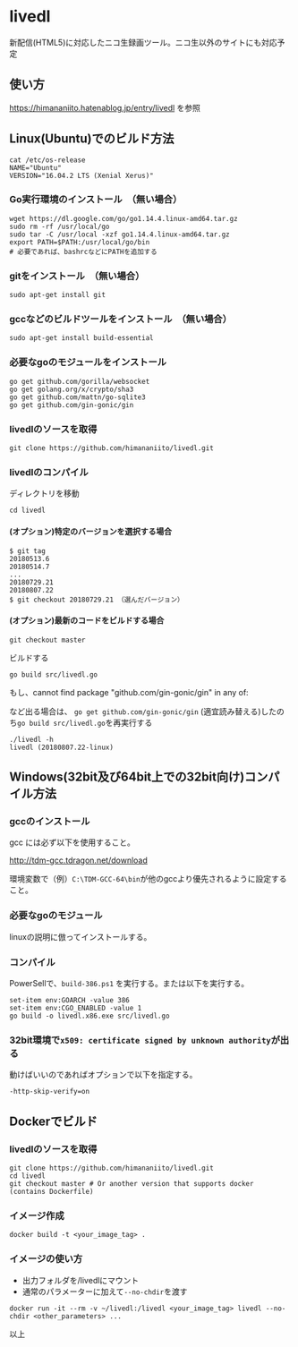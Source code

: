 # livedl
新配信(HTML5)に対応したニコ生録画ツール。ニコ生以外のサイトにも対応予定

## 使い方
https://himananiito.hatenablog.jp/entry/livedl
を参照


## Linux(Ubuntu)でのビルド方法
```
cat /etc/os-release
NAME="Ubuntu"
VERSION="16.04.2 LTS (Xenial Xerus)"
```

### Go実行環境のインストール　（無い場合）
```
wget https://dl.google.com/go/go1.14.4.linux-amd64.tar.gz
sudo rm -rf /usr/local/go
sudo tar -C /usr/local -xzf go1.14.4.linux-amd64.tar.gz
export PATH=$PATH:/usr/local/go/bin
# 必要であれば、bashrcなどにPATHを追加する
```

### gitをインストール　（無い場合）
```
sudo apt-get install git
```

### gccなどのビルドツールをインストール　（無い場合）
```
sudo apt-get install build-essential
```

### 必要なgoのモジュールをインストール
```
go get github.com/gorilla/websocket
go get golang.org/x/crypto/sha3
go get github.com/mattn/go-sqlite3
go get github.com/gin-gonic/gin
```

### livedlのソースを取得
```
git clone https://github.com/himananiito/livedl.git
```

### livedlのコンパイル

ディレクトリを移動
```
cd livedl
```

#### (オプション)特定のバージョンを選択する場合
```
$ git tag
20180513.6
20180514.7
...
20180729.21
20180807.22
$ git checkout 20180729.21 （選んだバージョン）
```

#### (オプション)最新のコードをビルドする場合
```
git checkout master
```

ビルドする
```
go build src/livedl.go
```
もし、cannot find package "github.com/gin-gonic/gin" in any of:

など出る場合は、
`go get github.com/gin-gonic/gin` (適宜読み替える)したのち`go build src/livedl.go`を再実行する

```
./livedl -h
livedl (20180807.22-linux)
```

## Windows(32bit及び64bit上での32bit向け)コンパイル方法

### gccのインストール

gcc には必ず以下を使用すること。

http://tdm-gcc.tdragon.net/download

環境変数で（例）`C:\TDM-GCC-64\bin`が他のgccより優先されるように設定すること。

### 必要なgoのモジュール

linuxの説明に倣ってインストールする。

### コンパイル

PowerSellで、`build-386.ps1` を実行する。または以下を実行する。

```
set-item env:GOARCH -value 386
set-item env:CGO_ENABLED -value 1
go build -o livedl.x86.exe src/livedl.go
```

### 32bit環境で`x509: certificate signed by unknown authority`が出る

動けばいいのであればオプションで以下を指定する。

`-http-skip-verify=on`

## Dockerでビルド

### livedlのソースを取得
```
git clone https://github.com/himananiito/livedl.git
cd livedl
git checkout master # Or another version that supports docker (contains Dockerfile)
```

### イメージ作成
```
docker build -t <your_image_tag> .
```

### イメージの使い方

- 出力フォルダを/livedlにマウント
- 通常のパラメーターに加えて`--no-chdir`を渡す

```
docker run -it --rm -v ~/livedl:/livedl <your_image_tag> livedl --no-chdir <other_parameters> ...
```

以上
